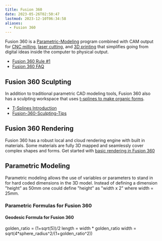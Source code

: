 ```yaml
---
title: Fusion 360
date: 2023-05-26T02:50:47
lastmod: 2023-12-10T06:34:58
aliases:
  - Fusion 360
---
```


Fusion 360 is a [Parametric-Modeling](../parametric-modeling.md) program combined with CAM output for [CNC milling](../../digital-fabrication/cnc/cnc-basics.md), [laser cutting](../../digital-fabrication/laser-cutting/laser-cutting.md), and [3D printing](../../digital-fabrication/3d-printing/3d-printing.md) that simplifies going from digital ideas inside the computer to physical output.

- [Fusion 360 Rule #1](./fusion-360-rule-number-one.md)
- [Fusion 360 FAQ](./fusion-360-faq.md)

## Fusion 360 Sculpting

In addition to traditional parametric CAD modeling tools, Fusion 360 also has a sculpting workspace that uses [t-splines to make organic forms](./fusion-360-organic-forms-with-t-splines.md).

- [T-Splines Introduction](https://youtu.be/8vGrRR_TLEg)
- [Fusion-360-Sculpting-Tips](fusion-360-sculpting-tips.md)

## Fusion 360 Rendering

Fusion 360 has a robust local and cloud rendering engine with built in materials. Some materials are fully 3D mapped and seamlessly cover complex shapes and forms. Get started with [basic rendering in Fusion 360](./fusion-360-basic-rendering.md)

## Parametric Modeling

Parametric modeling allows the use of variables or parameters to stand in for hard coded dimensions in the 3D model. Instead of defining a dimension "height" as 50mm one could define "height" as "width x 2" where width = 25mm.

### Parametric Formulas for Fusion 360

#### Geodesic Formula for Fusion 360

golden_ratio = (1+sqrt(5))/2 length = width * golden_ratio width = sqrt(4*sphere_radius^2/(1+golden_ratio^2))
